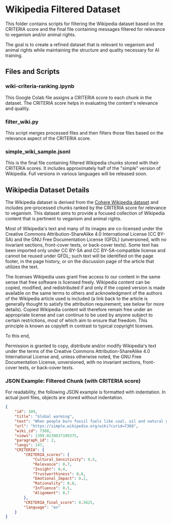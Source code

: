 # Wikipedia Filtered Dataset

This folder contains scripts for filtering the Wikipedia dataset based on the CRITERIA score and the final file containing messages filtered for relevance to veganism and/or animal rights.

The goal is to create a refined dataset that is relevant to veganism and animal rights while maintaining the structure and quality necessary for AI training.

## Files and Scripts

### wiki-criteria-ranking.ipynb

This Google Colab file assigns a CRITERIA score to each chunk in the dataset. The CRITERIA score helps in evaluating the content's relevance and quality.

### filter_wiki.py

This script merges processed files and then filters those files based on the relevance aspect of the CRITERIA score.

### simple_wiki_sample.jsonl

This is the final file containing filtered Wikipedia chunks stored with their CRITERIA scores. It includes approximately half of the "simple" version of Wikipedia. Full versions in various languages will be released soon.

## Wikipedia Dataset Details

The Wikipedia dataset is derived from the [Cohere Wikipedia dataset](https://huggingface.co/datasets/Cohere/wikipedia-22-12) and includes pre-processed chunks ranked by the CRITERIA score for relevance to veganism. This dataset aims to provide a focused collection of Wikipedia content that is pertinent to veganism and animal rights.

Most of Wikipedia's text and many of its images are co-licensed under the Creative Commons Attribution-ShareAlike 4.0 International License (CC BY-SA) and the GNU Free Documentation License (GFDL) (unversioned, with no invariant sections, front-cover texts, or back-cover texts). Some text has been imported only under CC BY-SA and CC BY-SA-compatible license and cannot be reused under GFDL; such text will be identified on the page footer, in the page history, or on the discussion page of the article that utilizes the text.

The licenses Wikipedia uses grant free access to our content in the same sense that free software is licensed freely. Wikipedia content can be copied, modified, and redistributed if and only if the copied version is made available on the same terms to others and acknowledgment of the authors of the Wikipedia article used is included (a link back to the article is generally thought to satisfy the attribution requirement; see below for more details). Copied Wikipedia content will therefore remain free under an appropriate license and can continue to be used by anyone subject to certain restrictions, most of which aim to ensure that freedom. This principle is known as copyleft in contrast to typical copyright licenses.

To this end,

Permission is granted to copy, distribute and/or modify Wikipedia's text under the terms of the Creative Commons Attribution-ShareAlike 4.0 International License and, unless otherwise noted, the GNU Free Documentation License, unversioned, with no invariant sections, front-cover texts, or back-cover texts.

### JSON Example: Filtered Chunk (with CRITERIA score)

For readability, the following JSON example is formatted with indentation. In actual jsonl files, objects are stored without indentation.

```json
{
    "id": 109,
    "title": "Global warming",
    "text": "When people burn fossil fuels like coal, oil and natural gas this adds carbon dioxide into the air. This is because fossil fuels contain lots of carbon and burning means joining most of the atoms in the fuel with oxygen. When people cut down many trees (deforestation), this means less carbon dioxide is taken out of the atmosphere by those plants. Animals which have four places in their stomachs, like cows and sheep, also cause global warming, because their burps contain a greenhouse gas called methane.",
    "url": "https://simple.wikipedia.org/wiki?curid=7368",
    "wiki_id": 7368,
    "views": 1399.0238037109375,
    "paragraph_id": 2,
    "langs": 147,
    "CRITERIA": {
        "CRITERIA_scores": {
            "Cultural_Sensitivity": 0.5,
            "Relevance": 0.7,
            "Insight": 0.4,
            "Trustworthiness": 0.8,
            "Emotional_Impact": 0.2,
            "Rationality": 0.8,
            "Influence": 0.5,
            "Alignment": 0.7
        },
        "CRITERIA_final_score": 0.5625,
        "language": "en"
    }
}
